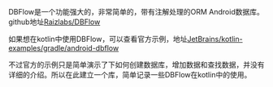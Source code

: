 DBFlow是一个功能强大的，非常简单的，带有注解处理的ORM Android数据库。github地址[Raizlabs/DBFlow](https://github.com/Raizlabs/DBFlow)

如果想在kotlin中使用DBFlow，可以查看官方示例，地址[JetBrains/kotlin-examples/gradle/android-dbflow](https://github.com/JetBrains/kotlin-examples/tree/master/gradle/android-dbflow)

不过官方的示例只是简单演示了下如何创建数据库，增加数据和查找数据，并没有详细的介绍。所以在此建立一个库，简单记录一些DBFlow在kotlin中的使用。